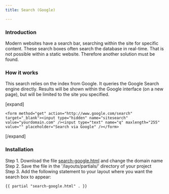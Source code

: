 ```yaml
---
title: Search (Google)

---
```

### Introduction

Modern websites have a search bar, searching within the site for specific content. These search boxes often search the database in real-time. That is not possible within a static website. Therefore another solution must be found.

### How it works

This search relies on the index from Google. It queries the Google Search engine directly. Results will be shown within the Google interface (on a new page), but will be limited to the site you specified.

[expand]

```
<form method="get" action="http://www.google.com/search" target="_blank"><input type="hidden" name="sitesearch" value="yourdomain.com" /><input type="text" name="q" maxlength="255" value="" placeholder="Search via Google" /></form>
```

[/expand]

### Installation

Step 1. Download the file [search-google.html](#) and change the domain name
<br />Step 2. Save the file in the '/layouts/partials/' directory of your project
<br />Step 3. Add the following statement to your layout where you want the search box to appear:

```
{{ partial "search-google.html" . }}
```